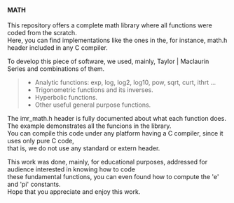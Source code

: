   
#### **MATH**  
  
  
This repository offers a complete math library where all functions were coded from the scratch.  
Here, you can find implementations like the ones in the, for instance, math.h header included in any C compiler.  
  
To develop this piece of software, we used, mainly, Taylor | Maclaurin Series and combinations of them.  
>  
> - Analytic functions: exp, log, log2, log10, pow, sqrt, curt, ithrt ...  
> - Trigonometric functions and its inverses.  
> - Hyperbolic functions.  
> - Other useful general purpose functions.  
>  
  
The imr_math.h header is fully documented about what each function does.  
The example demonstrates all the funcions in the library.  
You can compile this code under any platform having a C compiler, since it uses only pure C code,  
that is, we do not use any standard or extern header.  
  
This work was done, mainly, for educational purposes, addressed for audience interested in knowing how to code  
these fundamental functions, you can even found how to compute the 'e' and 'pi' constants.  
Hope that you appreciate and enjoy this work.  
  
   
